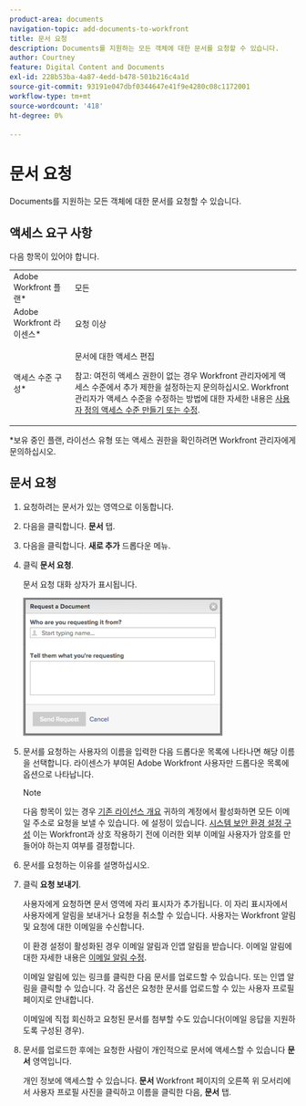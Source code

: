 ```yaml
---
product-area: documents
navigation-topic: add-documents-to-workfront
title: 문서 요청
description: Documents를 지원하는 모든 객체에 대한 문서를 요청할 수 있습니다.
author: Courtney
feature: Digital Content and Documents
exl-id: 228b53ba-4a87-4edd-b478-501b216c4a1d
source-git-commit: 93191e047dbf0344647e41f9e4280c08c1172001
workflow-type: tm+mt
source-wordcount: '418'
ht-degree: 0%

---
```


# 문서 요청

Documents를 지원하는 모든 객체에 대한 문서를 요청할 수 있습니다.

## 액세스 요구 사항

다음 항목이 있어야 합니다.

<table style="table-layout:auto"> 
 <col> 
 <col> 
 <tbody> 
  <tr> 
   <td role="rowheader">Adobe Workfront 플랜*</td> 
   <td> <p> 모든</p> </td> 
  </tr> 
  <tr> 
   <td role="rowheader">Adobe Workfront 라이센스*</td> 
   <td> <p>요청 이상</p> </td> 
  </tr> 
  <tr> 
   <td role="rowheader">액세스 수준 구성*</td> 
   <td> <p>문서에 대한 액세스 편집</p> <p>참고: 여전히 액세스 권한이 없는 경우 Workfront 관리자에게 액세스 수준에서 추가 제한을 설정하는지 문의하십시오. Workfront 관리자가 액세스 수준을 수정하는 방법에 대한 자세한 내용은 <a href="../../administration-and-setup/add-users/configure-and-grant-access/create-modify-access-levels.md" class="MCXref xref">사용자 정의 액세스 수준 만들기 또는 수정</a>.</p> </td> 
  </tr> 
 </tbody> 
</table>

&#42;보유 중인 플랜, 라이선스 유형 또는 액세스 권한을 확인하려면 Workfront 관리자에게 문의하십시오.

## 문서 요청

1. 요청하려는 문서가 있는 영역으로 이동합니다.
1. 다음을 클릭합니다. **문서** 탭. 
1. 다음을 클릭합니다. **새로 추가** 드롭다운 메뉴.

1. 클릭 **문서 요청**.

   문서 요청 대화 상자가 표시됩니다.

   ![document_request.png](assets/document-request-350x242.png)

1. 문서를 요청하는 사용자의 이름을 입력한 다음 드롭다운 목록에 나타나면 해당 이름을 선택합니다. 라이센스가 부여된 Adobe Workfront 사용자만 드롭다운 목록에 옵션으로 나타납니다.

   >[!NOTE]
   >
   >다음 항목이 있는 경우 [기존 라이선스 개요](../../administration-and-setup/add-users/access-levels-and-object-permissions/wf-licenses.md) 귀하의 계정에서 활성화하면 모든 이메일 주소로 요청을 보낼 수 있습니다. 에 설정이 있습니다. [시스템 보안 환경 설정 구성](../../administration-and-setup/manage-workfront/security/configure-security-preferences.md) 이는 Workfront과 상호 작용하기 전에 이러한 외부 이메일 사용자가 암호를 만들어야 하는지 여부를 결정합니다. 

1. 문서를 요청하는 이유를 설명하십시오.
1. 클릭 **요청 보내기**.

   사용자에게 요청하면 문서 영역에 자리 표시자가 추가됩니다. 이 자리 표시자에서 사용자에게 알림을 보내거나 요청을 취소할 수 있습니다. 사용자는 Workfront 알림 및 요청에 대한 이메일을 수신합니다.

   이 환경 설정이 활성화된 경우 이메일 알림과 인앱 알림을 받습니다. 이메일 알림에 대한 자세한 내용은 [이메일 알림 수정](../../workfront-basics/using-notifications/activate-or-deactivate-your-own-event-notifications.md).

   이메일 알림에 있는 링크를 클릭한 다음 문서를 업로드할 수 있습니다. 또는 인앱 알림을 클릭할 수 있습니다. 각 옵션은 요청한 문서를 업로드할 수 있는 사용자 프로필 페이지로 안내합니다.

   이메일에 직접 회신하고 요청된 문서를 첨부할 수도 있습니다(이메일 응답을 지원하도록 구성된 경우).

1. 문서를 업로드한 후에는 요청한 사람이 개인적으로 문서에 액세스할 수 있습니다 **문서** 영역입니다.

   개인 정보에 액세스할 수 있습니다. **문서** Workfront 페이지의 오른쪽 위 모서리에서 사용자 프로필 사진을 클릭하고 이름을 클릭한 다음, **문서** 탭.
